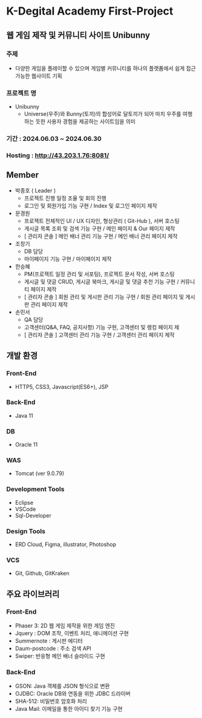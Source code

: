 # K-Degital Academy First-Project
## 웹 게임 제작 및 커뮤니티 사이트 Unibunny
### 주제
- 다양한 게임을 플레이할 수 있으며 게임별 커뮤니티를 하나의 플랫폼에서 쉽게 접근 가능한 웹사이트 기획
### 프로젝트 명
- Unibunny
  - Universe(우주)와 Bunny(토끼)의 합성어로 달토끼가 되어 마치 우주를 여행하는 듯한 사용자 경험을 제공하는 사이트임을 의미
### 기간 : 2024.06.03 ~ 2024.06.30
### Hosting : http://43.203.1.76:8081/

## Member
- 박종호 ( Leader )
  - 프로젝트 진행 일정 조율 및 회의 진행
  - 로그인 및 회원가입 기능 구현 / Index 및 로그인 페이지 제작
- 문경원
  - 프로젝트 전체적인 UI / UX 디자인, 형상관리 ( Git-Hub ), 서버 호스팅
  - 게시글 목록 조회 및 검색 기능 구현 / 메인 페이지 & Our 페이지 제작
  - [ 관리자 콘솔 ] 메인 배너 관리 기능 구현 / 메인 배너 관리 페이지 제작
- 조창기
  - DB 담당
  - 마이페이지 기능 구현 / 마이페이지 제작
- 한승혜
  - PM(프로젝트 일정 관리 및 서포팅), 프로젝트 문서 작성, 서버 호스팅
  - 게시글 및 댓글 CRUD, 게시글 북마크, 게시글 및 댓글 추천 기능 구현 / 커뮤니티 페이지 제작
  - [ 관리자 콘솔 ] 회원 관리 및 게시판 관리 기능 구현 / 회원 관리 페이지 및 게시판 관리 페이지 제작
- 손민서
  - QA 담당
  - 고객센터(Q&A, FAQ, 공지사항) 기능 구현, 고객센터 및 랭킹 페이지 제
  - [ 관리자 콘솔 ] 고객센터 관리 기능 구현 / 고객센터 관리 페이지 제작

## 개발 환경
### Front-End
- HTTP5, CSS3, Javascript(ES6+), JSP
### Back-End
- Java 11
### DB
- Oracle 11
### WAS 
- Tomcat (ver 9.0.79)
### Development Tools
- Eclipse
- VSCode
- Sql-Developer
### Design Tools
- ERD Cloud, Figma, illustrator, Photoshop 
### VCS
- Git, Github, GitKraken

## 주요 라이브러리
### Front-End
- Phaser 3: 2D 웹 게임 제작을 위한 게임 엔진
- Jquery : DOM 조작, 이벤트 처리, 애니메이션 구현
- Summernote : 게시판 에디터
- Daum-postcode : 주소 검색 API
- Swiper: 반응형 메인 배너 슬라이드 구현

### Back-End
- GSON: Java 객체를 JSON 형식으로 변환
- OJDBC: Oracle DB와 연동을 위한 JDBC 드라이버
- SHA-512: 비밀번호 암호화 처리
- Java Mail: 이메일을 통한 아이디 찾기 기능 구현

